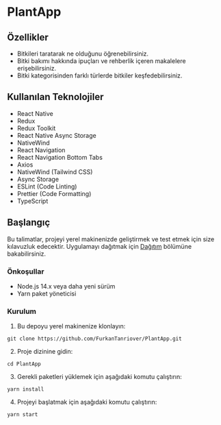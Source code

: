 # PlantApp

## Özellikler

- Bitkileri taratarak ne olduğunu öğrenebilirsiniz.
- Bitki bakımı hakkında ipuçları ve rehberlik içeren makalelere erişebilirsiniz.
- Bitki kategorisinden farklı türlerde bitkiler keşfedebilirsiniz.

## Kullanılan Teknolojiler

- React Native
- Redux
- Redux Toolkit
- React Native Async Storage
- NativeWind
- React Navigation
- React Navigation Bottom Tabs
- Axios
- NativeWind (Tailwind CSS)
- Async Storage
- ESLint (Code Linting)
- Prettier (Code Formatting)
- TypeScript

## Başlangıç

Bu talimatlar, projeyi yerel makinenizde geliştirmek ve test etmek için size kılavuzluk edecektir. Uygulamayı dağıtmak için [Dağıtım](#dağıtım) bölümüne bakabilirsiniz.

### Önkoşullar

- Node.js 14.x veya daha yeni sürüm
- Yarn paket yöneticisi

### Kurulum

1. Bu depoyu yerel makinenize klonlayın:

```shell
git clone https://github.com/FurkanTanriover/PlantApp.git
```

2. Proje dizinine gidin:

```shell
cd PlantApp
```
3. Gerekli paketleri yüklemek için aşağıdaki komutu çalıştırın:

```shell
yarn install
```
4. Projeyi başlatmak için aşağıdaki komutu çalıştırın:

```shell
yarn start
```






